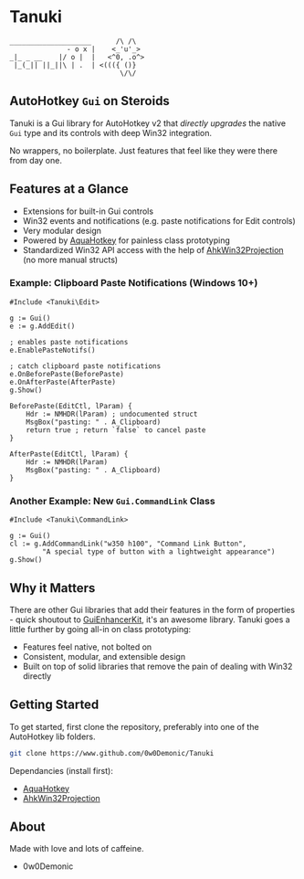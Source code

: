 # Tanuki

```
____________________      /\ /\
              - o x |    <_'u'_>
_|_ _ __    |/ o |  |   <^0, .o^>
 |_(_|| ||_||\ | .  | <((({ ()}
                           \/\/
```

## AutoHotkey `Gui` on Steroids

Tanuki is a Gui library for AutoHotkey v2 that *directly upgrades* the native
`Gui` type and its controls with deep Win32 integration.

No wrappers, no boilerplate. Just features that feel like they were there from
day one.

## Features at a Glance

- Extensions for built-in Gui controls
- Win32 events and notifications (e.g. paste notifications for Edit controls)
- Very modular design
- Powered by [AquaHotkey](https://www.github.com/0w0Demonic/AquaHotkey) for
  painless class prototyping
- Standardized Win32 API access with the help of
  [AhkWin32Projection](https://www.github.com/holy-tao/AhkWin32Projection)
  (no more manual structs)

### Example: Clipboard Paste Notifications (Windows 10+)

```ahk
#Include <Tanuki\Edit>

g := Gui()
e := g.AddEdit()

; enables paste notifications
e.EnablePasteNotifs()

; catch clipboard paste notifications
e.OnBeforePaste(BeforePaste)
e.OnAfterPaste(AfterPaste)
g.Show()

BeforePaste(EditCtl, lParam) {
    Hdr := NMHDR(lParam) ; undocumented struct
    MsgBox("pasting: " . A_Clipboard)
    return true ; return `false` to cancel paste
}

AfterPaste(EditCtl, lParam) {
    Hdr := NMHDR(lParam)
    MsgBox("pasting: " . A_Clipboard)
}
```

### Another Example: New `Gui.CommandLink` Class

```ahk
#Include <Tanuki\CommandLink>

g := Gui()
cl := g.AddCommandLink("w350 h100", "Command Link Button",
        "A special type of button with a lightweight appearance")
g.Show()
```

## Why it Matters

There are other Gui libraries that add their features in the form of
properties - quick shoutout to [GuiEnhancerKit](https://github.com/nperovic/GuiEnhancerKit/blob/main/GuiEnhancerKit.ahk),
it's an awesome library. Tanuki goes a little further by going all-in on class prototyping:

- Features feel native, not bolted on
- Consistent, modular, and extensible design
- Built on top of solid libraries that remove the pain of dealing with Win32 directly

## Getting Started

To get started, first clone the repository, preferably into one of the
AutoHotkey lib folders.

```sh
git clone https://www.github.com/0w0Demonic/Tanuki
```

Dependancies (install first):

- [AquaHotkey](https://www.github.com/0w0Demonic/AquaHotkey)
- [AhkWin32Projection](https://www.github.com/holy-tao/AhkWin32Projection)

## About

Made with love and lots of caffeine.

- 0w0Demonic
